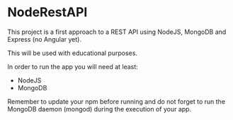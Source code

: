 # NodeRestAPI

This project is a first approach to a REST API using NodeJS, MongoDB and Express (no Angular yet). 

This will be used with educational purposes.

In order to run the app you will need at least:

- NodeJS
- MongoDB

Remember to update your npm before running and do not forget to run the MongoDB daemon (mongod) during the execution of your app.
